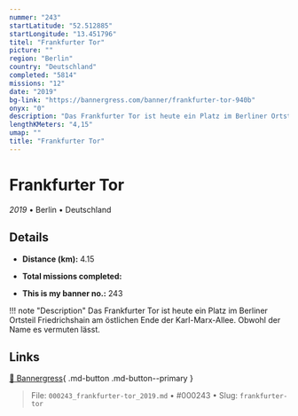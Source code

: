 ```yaml
---
nummer: "243"
startLatitude: "52.512885"
startLongitude: "13.451796"
titel: "Frankfurter Tor"
picture: ""
region: "Berlin"
country: "Deutschland"
completed: "5814"
missions: "12"
date: "2019"
bg-link: "https://bannergress.com/banner/frankfurter-tor-940b"
onyx: "0"
description: "Das Frankfurter Tor ist heute ein Platz im Berliner Ortsteil Friedrichshain am östlichen Ende der Karl-Marx-Allee. Obwohl der Name es vermuten lässt."
lengthKMeters: "4,15"
umap: ""
title: "Frankfurter Tor"
---
```

# Frankfurter Tor

*2019* • Berlin • Deutschland



## Details
- **Distance (km):** 4.15

- **Total missions completed:** 
- **This is my banner no.:** 243


!!! note "Description"
    Das Frankfurter Tor ist heute ein Platz im Berliner Ortsteil Friedrichshain am östlichen Ende der Karl-Marx-Allee. Obwohl der Name es vermuten lässt.



## Links
[🔗 Bannergress](https://bannergress.com/banner/frankfurter-tor-940b){ .md-button .md-button--primary }



> File: `000243_frankfurter-tor_2019.md` • #000243 • Slug: `frankfurter-tor`
